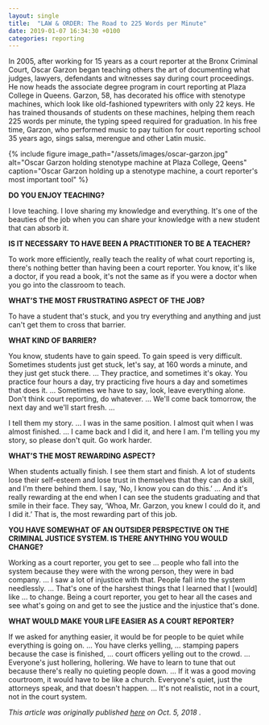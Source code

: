 ```yaml
---
layout: single
title:  "LAW & ORDER: The Road to 225 Words per Minute"
date: 2019-01-07 16:34:30 +0100
categories: reporting
---
```


In 2005, after working for 15 years as a court reporter at the Bronx Criminal Court, Oscar Garzon began teaching others the art of documenting what judges, lawyers, defendants and witnesses say during court proceedings. He now heads the associate degree program in court reporting at Plaza College in Queens. Garzon, 58, has decorated his office with stenotype machines, which look like old-fashioned typewriters with only 22 keys. He has trained thousands of students on these machines, helping them reach 225 words per minute, the typing speed required for graduation. In his free time, Garzon, who performed music to pay tuition for court reporting school 35 years ago, sings salsa, merengue and other Latin music.

{% include figure image_path="/assets/images/oscar-garzon.jpg" alt="Oscar Garzon holding stenotype machine at Plaza College, Qeens" caption="Oscar Garzon holding up a stenotype machine, a court reporter's most important tool" %}

**DO YOU ENJOY TEACHING?**

I love teaching. I love sharing my knowledge and everything. It's one of the beauties of the job when you can share your knowledge with a new student that can absorb it.

**IS IT NECESSARY TO HAVE BEEN A PRACTITIONER TO BE A TEACHER?**

To work more efficiently, really teach the reality of what court reporting is, there's nothing better than having been a court reporter. You know, it's like a doctor, if you read a book, it's not the same as if you were a doctor when you go into the classroom to teach.

**WHAT’S THE MOST FRUSTRATING ASPECT OF THE JOB?**

To have a student that's stuck, and you try everything and anything and just can't get them to cross that barrier.

**WHAT KIND OF BARRIER?**

You know, students have to gain speed. To gain speed is very difficult. Sometimes students just get stuck, let's say, at 160 words a minute, and they just get stuck there. … They practice, and sometimes it's okay. You practice four hours a day, try practicing five hours a day and sometimes that does it. … Sometimes we have to say, look, leave everything alone. Don't think court reporting, do whatever. … We'll come back tomorrow, the next day and we'll start fresh. …

I tell them my story. … I was in the same position. I almost quit when I was almost finished. … I came back and I did it, and here I am. I'm telling you my story, so please don't quit. Go work harder.

**WHAT’S THE MOST REWARDING ASPECT?**

When students actually finish. I see them start and finish. A lot of students lose their self-esteem and lose trust in themselves that they can do a skill, and I'm there behind them. I say, ‘No, I know you can do this.’ … And it's really rewarding at the end when I can see the students graduating and that smile in their face. They say, ‘Whoa, Mr. Garzon, you knew I could do it, and I did it.’ That is, the most rewarding part of this job.

**YOU HAVE SOMEWHAT OF AN OUTSIDER PERSPECTIVE ON THE CRIMINAL JUSTICE SYSTEM. IS THERE ANYTHING YOU WOULD CHANGE?**

Working as a court reporter, you get to see … people who fall into the system because they were with the wrong person, they were in bad company. … I saw a lot of injustice with that. People fall into the system needlessly. … That's one of the harshest things that I learned that I [would] like … to change. Being a court reporter, you get to hear all the cases and see what's going on and get to see the justice and the injustice that's done.

**WHAT WOULD MAKE YOUR LIFE EASIER AS A COURT REPORTER?**

If we asked for anything easier, it would be for people to be quiet while everything is going on. … You have clerks yelling, … stamping papers because the case is finished, … court officers yelling out to the crowd. … Everyone's just hollering, hollering. We have to learn to tune that out because there's really no quieting people down. … If it was a good moving courtroom, it would have to be like a church. Everyone's quiet, just the attorneys speak, and that doesn't happen. … It's not realistic, not in a court, not in the court system.

*This article was originally published [here](http://theink.nyc/law-order-road-225-words-per-minute/) on Oct. 5, 2018 .*

